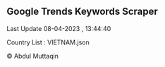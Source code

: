 

## Google Trends Keywords Scraper 
 
Last Update 08-04-2023 , 13:44:40

Country List :
VIETNAM.json



© Abdul Muttaqin 
